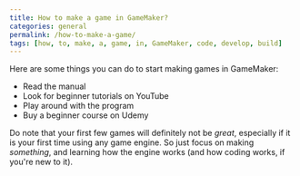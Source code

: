 ```yaml
---
title: How to make a game in GameMaker?
categories: general
permalink: /how-to-make-a-game/
tags: [how, to, make, a, game, in, GameMaker, code, develop, build]
---
```


Here are some things you can do to start making games in GameMaker:
- Read the manual
- Look for beginner tutorials on YouTube
- Play around with the program
- Buy a beginner course on Udemy

Do note that your first few games will definitely not be *great*, especially if it is your first time using any game engine. So just focus on making *something*, and learning how the engine works (and how coding works, if you're new to it).